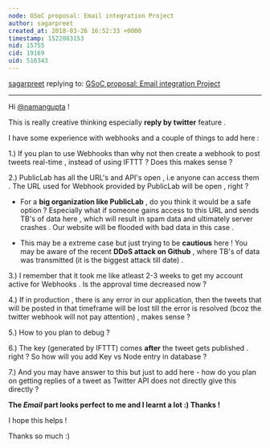```yaml
---
node: GSoC proposal: Email integration Project
author: sagarpreet
created_at: 2018-03-26 16:52:33 +0000
timestamp: 1522083153
nid: 15755
cid: 19169
uid: 516343
---
```




[sagarpreet](../profile/sagarpreet) replying to: [GSoC proposal: Email integration Project](../notes/namangupta/02-17-2018/gsoc-proposal)

----
Hi [@namangupta](/profile/namangupta) ! 

This is really creative thinking especially **reply by twitter** feature . 

I have some experience with webhooks and a couple of things to add here : 

1.) If you plan to use Webhooks than why not then create a webhook to post tweets real-time , instead of using IFTTT ? Does this makes sense ?

2.) PublicLab has all the URL's and API's open , i.e anyone can access them . The URL used for Webhook provided by PublicLab will be open , right ?  

  * For a **big organization like PublicLab** , do you think it would be a safe option ? Especially what if someone gains access to this URL and sends TB's of data here , which will result in spam data and ultimately server crashes . Our website will be flooded with bad data in this case .

  *  This may be a extreme case but just trying to be **cautious** here ! You may be aware of the recent **DDoS attack on Github** , where TB's of data was transmitted (it is the biggest attack till date) . 

3.) I remember that it took me like atleast 2-3 weeks to get my account active for Webhooks . Is the approval time decreased now ?

4.) If in production , there is any error in our application, then the tweets that will be posted in that timeframe will be lost till the error is resolved (bcoz the twitter webhook will not pay attention) , makes sense ? 

5.) How to you plan to debug ? 

6.) The key (generated by IFTTT) comes **after** the tweet gets published . right ? So how will you add Key vs Node entry in database ?

7.) And you may have answer to this but just to add here - how do you plan on getting replies of a tweet as Twitter API does not directly give this directly ? 

**The *Email* part looks perfect to me and I learnt a lot :) Thanks !**

 I hope this helps ! 

Thanks so much :) 

